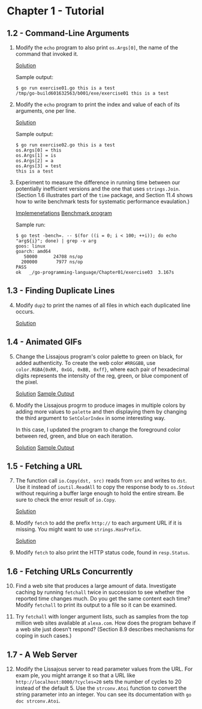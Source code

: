 # Chapter 1 - Tutorial

## 1.2 - Command-Line Arguments 

1. Modify the `echo` program to also print `os.Args[0]`, the name of the command
   that invoked it.

   [Solution](./exercise01/exercise01.go)

   Sample output:

   ```
   $ go run exercise01.go this is a test
   /tmp/go-build601632563/b001/exe/exercise01 this is a test
   ```

2. Modify the `echo` program to print the index and value of each of its
   arguments, one per line.

   [Solution](./exercise03/exercise03.go)

   Sample output:

   ```
   $ go run exercise02.go this is a test
   os.Args[0] = this
   os.Args[1] = is
   os.Args[2] = a
   os.Args[3] = test
   this is a test
   ```

3. Experiment to measure the difference in running time between our potentially
   inefficient versions and the one that uses `strings.Join`. (Section 1.6
   illustrates part of the `time` package, and Section 11.4 shows how to write
   benchmark tests for systematic performance evaulation.)

   [Implemenetations](./exercise03/exercise03.go)
   [Benchmark program](./exercise03/exercise03_test.go)

   Sample run:

   ```
   $ go test -bench=. -- $(for ((i = 0; i < 100; ++i)); do echo "arg${i}"; done) | grep -v arg
   goos: linux
   goarch: amd64
      50000	     24708 ns/op
     200000	      7977 ns/op
   PASS
   ok  	_/go-programming-language/Chapter01/exercise03	3.167s
   ```

## 1.3 - Finding Duplicate Lines

4. Modify `dup2` to print the names of all files in which each duplicated line
   occurs.

   [Solution](./exercise04/exercise04.go)

## 1.4 - Animated GIFs

5. Change the Lissajous program's color palette to green on black, for added
   authenticity.  To create the web color `#RRGGBB`, use
   `color.RGBA{0xRR, 0xGG, 0xBB, 0xff}`, where each pair of hexadecimal digits
   represents the intensity of the reg, green, or blue component of the pixel.

   [Solution](./exercise05/exercise05.go)
   [Sample Output](./exercise05/sampleOutput.gif)

6. Modify the Lissajous progrm to produce images in multiple colors by adding
   more values to `palette` and then displaying them by changing the third
   argument to `SetColorIndex` in some interesting way.

   In this case, I updated the program to change the foreground color between
   red, green, and blue on each iteration.

   [Solution](./exercise06/exercise06.go)
   [Sample Output](./exercise06/sampleOutput.gif)

## 1.5 - Fetching a URL
   
7. The function call `io.Copy(dst, src)` reads from `src` and writes to `dst`.
   Use it instead of `ioutil.ReadAll` to copy the response body to `os.Stdout`
   without requiring a buffer large enough to hold the entire stream. Be sure
   to check the error result of `io.Copy`.

   [Solution](./exercise07/exercise07.go)

8. Modify `fetch` to add the prefix `http://` to each argument URL if it is
   missing.  You might want to use `strings.HasPrefix`.

   [Solution](./exercise08/exercise08.go)

9. Modify `fetch` to also print the HTTP status code, found in `resp.Status`.

## 1.6 - Fetching URLs Concurrently

10. Find a web site that produces a large amount of data. Investigate caching by
    running `fetchall` twice in succession to see whether the reported time
    changes much. Do you get the same content each time? Modify `fetchall` to
    print its output to a file so it can be examined.
    
11. Try `fetchall` with longer argument lists, such as samples from the top
    million web sites available at `alexa.com`. How does the program behave if
    a web site just doesn't respond? (Section 8.9 describes mechanisms for
    coping in such cases.)

## 1.7 - A Web Server

12. Modify the Lissajous server to read parameter values from the URL. For
    exam ple, you might arrange it so that a URL like
    `http://localhost:8000/?cycles=20` sets the number of cycles to 20 instead
    of the default 5. Use the `strconv.Atoi` function to convert the string
    parameter into an integer. You can see its documentation with
    `go doc strconv.Atoi`.
